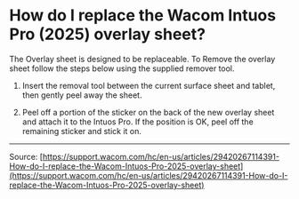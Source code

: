 # How do I replace the Wacom Intuos Pro (2025) overlay sheet?

The Overlay sheet is designed to be replaceable. To Remove the overlay sheet follow the steps below using the supplied remover tool.


1. Insert the removal tool between the current surface sheet and tablet, then gently peel away the sheet.





2. Peel off a portion of the sticker on the back of the new overlay sheet and attach it to the Intuos Pro.
If the position is OK, peel off the remaining sticker and stick it on.

---
Source: [https://support.wacom.com/hc/en-us/articles/29420267114391-How-do-I-replace-the-Wacom-Intuos-Pro-2025-overlay-sheet](https://support.wacom.com/hc/en-us/articles/29420267114391-How-do-I-replace-the-Wacom-Intuos-Pro-2025-overlay-sheet)
